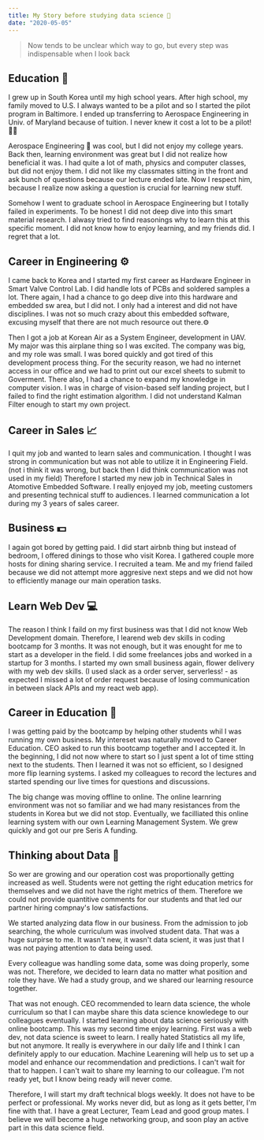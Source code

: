 ```yaml
---
title: My Story before studying data science 💾
date: "2020-05-05"
---
```


> Now tends to be unclear which way to go, but every step was indispensable when I look back

## Education 🚀

I grew up in South Korea until my high school years. After high school, my family moved to U.S. I always wanted to be a pilot and so I started the pilot program in Baltimore. I ended up transferring to Aerospace Engineering in Univ. of Maryland because of tuition. I never knew it cost a lot to be a pilot!👨‍✈️

Aerospace Engineering 🚀 was cool, but I did not enjoy my college years. Back then, learning environment was great but I did not realize how beneficial it was. I had quite a lot of math, physics and computer classes, but did not enjoy them. I did not like my classmates sitting in the front and ask bunch of questions because our lecture ended late. Now I respect him, because I realize now asking a question is crucial for learning new stuff.

Somehow I went to graduate school in Aerospace Engineering but I totally failed in experiments. To be honest I did not deep dive into this smart material research. I alwasy tried to find reasonings why to learn this at this specific moment. I did not know how to enjoy learning, and my friends did. I regret that a lot.

## Career in Engineering ⚙️

I came back to Korea and I started my first career as Hardware Engineer in Smart Valve Control Lab. I did handle lots of PCBs and soldered samples a lot. There again, I had a chance to go deep dive into this hardware and embedded sw area, but I did not. I only had a interest and did not have disciplines. I was not so much crazy about this embedded software, excusing myself that there are not much resource out there.⚙

Then I got a job at Korean Air as a System Engineer, development in UAV. My major was this airplane thing so I was excited. The company was big, and my role was small. I was bored quickly and got tired of this development process thing. For the security reason, we had no internet access in our office and we had to print out our excel sheets to submit to Goverment. There also, I had a chance to expand my knowledge in computer vision. I was in charge of vision-based self landing project, but I failed to find the right estimation algorithm. I did not understand Kalman Filter enough to start my own project.

## Career in Sales 📈

I quit my job and wanted to learn sales and communication. I thought I was strong in communication but was not able to utilize it in Engineering Field. (not i think it was wrong, but back then I did think communication was not used in my field) Therefore I started my new job in Technical Sales in Atomotive Embedded Software. I really enjoyed my job, meeting customers and presenting technical stuff to audiences. I learned communication a lot during my 3 years of sales career.

## Business 💵

I again got bored by getting paid. I did start airbnb thing but instead of bedroom, I offered dinings to those who visit Korea. I gathered couple more hosts for dining sharing service. I recruited a team. Me and my friend failed because we did not attempt more aggresive next steps and we did not how to efficiently manage our main operation tasks.

## Learn Web Dev 💻

The reason I think I faild on my first business was that I did not know Web Development domain. Therefore, I learend web dev skills in coding bootcamp for 3 months. It was not enough, but it was enought for me to start as a developer in the field. I did some freelances jobs and worked in a startup for 3 months. I started my own small business again, flower delivery with my web dev skills. (I used slack as a order server, serverless! - as expected I missed a lot of order request because of losing communication in between slack APIs and my react web app).

## Career in Education 🎒

I was getting paid by the bootcamp by helping other students whil I was running my own business. My intereset was naturally moved to Career Education. CEO asked to run this bootcamp together and I accepted it. In the beginning, I did not now where to start so I just spent a lot of time stting next to the students. Then I learned it was not so efficient, so I designed more flip learning systems. I asked my colleagues
to record the lectures and started spending our live times for questions and discussions.

The big change was moving offline to online. The online learnring environment was not so familiar and we had many resistances from the students in Korea but we did not stop. Eventually, we facilliated this online learning system with our own Learning Management System. We grew quickly and got our pre Seris A funding.

## Thinking about Data 💾

So wer are growing and our operation cost was proportionally getting increased as well. Students were not getting the right education metrics for themselves and we did not have the right metrics of them. Therefore we could not provide quantitive comments for our students and that led our partner hiring compnay's low satisfactions.

We started analyzing data flow in our business. From the admission to job searching, the whole curriculum was involved student data. That was a huge surpirse to me. It wasn't new, it wasn't data scient, it was just that I was not paying attention to data being used.

Every colleague was handling some data, some was doing properly, some was not. Therefore, we decided to learn data no matter what position and role they have. We had a study group, and we shared our learning resource together.

That was not enough. CEO recommended to learn data science, the whole curriculum so that I can maybe share this data science knowledege to our colleagues eventually. I started learning about data science seriously with online bootcamp. This was my second time enjoy learning. First was a web dev, not data science is sweet to learn. I really hated Statistics all my life, but not anymore. It really is everywhere in our daily life and I think I can definitely apply to our education. Machine Learening will help us to set up a model and enhance our recommendation and predictions. I can't wait for that to happen. I can't wait to share my learning to our colleague. I'm not ready yet, but I know being ready will never come.

Therefore, I will start my draft technical blogs weekly. It does not have to be perfect or professional. My works never did, but as long as it gets better, I'm fine with that. I have a great Lecturer, Team Lead and good group mates. I believe we will become a huge networking group, and soon play an active part in this data science field.
